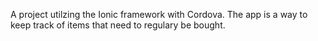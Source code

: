 A project utilzing the Ionic framework with Cordova. The app is a way to keep track of items that need to regulary be bought. 
